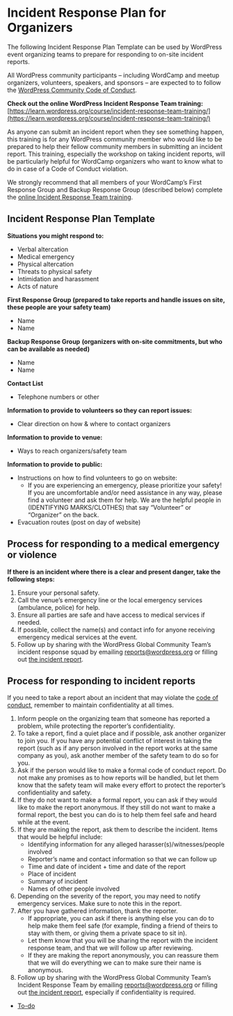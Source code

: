 # Incident Response Plan for Organizers

The following Incident Response Plan Template can be used by WordPress event organizing teams to prepare for responding to on-site incident reports.

All WordPress community participants – including WordCamp and meetup organizers, volunteers, speakers, and sponsors – are expected to to follow the [WordPress Community Code of Conduct](https://make.wordpress.org/handbook/community-code-of-conduct/).

**Check out the online WordPress Incident Response Team training:** [https://learn.wordpress.org/course/incident-response-team-training/](https://learn.wordpress.org/course/incident-response-team-training/)

As anyone can submit an incident report when they see something happen, this training is for any WordPress community member who would like to be prepared to help their fellow community members in submitting an incident report. This training, especially the workshop on taking incident reports, will be particularly helpful for WordCamp organizers who want to know what to do in case of a Code of Conduct violation.

We strongly recommend that all members of your WordCamp’s First Response Group and Backup Response Group (described below) complete the [online Incident Response Team training](https://learn.wordpress.org/course/incident-response-team-tra).

## Incident Response Plan Template

**Situations you might respond to:**

*   Verbal altercation
*   Medical emergency
*   Physical altercation
*   Threats to physical safety
*   Intimidation and harassment
*   Acts of nature

**First Response Group (prepared to take reports and handle issues on site, these people are your safety team)**

*   Name
*   Name

**Backup Response Group** **(organizers with on-site commitments, but who can be available as needed)**

*   Name
*   Name

**Contact List**

*   Telephone numbers or other

**Information to provide to volunteers so they can report issues:**

*   Clear direction on how & where to contact organizers

**Information to provide to venue:**

*   Ways to reach organizers/safety team

**Information to provide to public:**

*   Instructions on how to find volunteers to go on website:
    *   If you are experiencing an emergency, please prioritize your safety! If you are uncomfortable and/or need assistance in any way, please find a volunteer and ask them for help. We are the helpful people in (IDENTIFYING MARKS/CLOTHES) that say “Volunteer” or “Organizer” on the back. 
*   Evacuation routes (post on day of website)

## Process for responding to a medical emergency or violence

**If there is an incident where there is a clear and present danger, take the following steps:** 

1.  Ensure your personal safety.
2.  Call the venue’s emergency line or the local emergency services (ambulance, police) for help.
3.  Ensure all parties are safe and have access to medical services if needed.
4.  If possible, collect the name(s) and contact info for anyone receiving emergency medical services at the event.
5.  Follow up by sharing with the WordPress Global Community Team’s incident response squad by emailing [reports@wordpress.org](mailto:reports@wordpress.org) or filling out [the incident report](https://central.wordcamp.org/incident-report/).

## Process for responding to incident reports

If you need to take a report about an incident that may violate the [code of conduct](https://make.wordpress.org/handbook/community-code-of-conduct/), remember to maintain confidentiality at all times.

1.  Inform people on the organizing team that someone has reported a problem, while protecting the reporter’s confidentiality. 
2.  To take a report, find a quiet place and if possible, ask another organizer to join you. If you have any potential conflict of interest in taking the report (such as if any person involved in the report works at the same company as you), ask another member of the safety team to do so for you. 
3.  Ask if the person would like to make a formal code of conduct report. Do not make any promises as to how reports will be handled, but let them know that the safety team will make every effort to protect the reporter’s confidentiality and safety.
4.  If they do not want to make a formal report, you can ask if they would like to make the report anonymous. If they still do not want to make a formal report, the best you can do is to help them feel safe and heard while at the event.
5.  If they are making the report, ask them to describe the incident. Items that would be helpful include:
    *   Identifying information for any alleged harasser(s)/witnesses/people involved
    *   Reporter’s name and contact information so that we can follow up
    *   Time and date of incident + time and date of the report
    *   Place of incident
    *   Summary of incident
    *   Names of other people involved
6.  Depending on the severity of the report, you may need to notify emergency services. Make sure to note this in the report.
7.  After you have gathered information, thank the reporter.
    *   If appropriate, you can ask if there is anything else you can do to help make them feel safe (for example, finding a friend of theirs to stay with them, or giving them a private space to sit in). 
    *   Let them know that you will be sharing the report with the incident response team, and that we will follow up after reviewing. 
    *   If they are making the report anonymously, you can reassure them that we will do everything we can to make sure their name is anonymous. 
8.  Follow up by sharing with the WordPress Global Community Team’s Incident Response Team by emailing [reports@wordpress.org](reports@wordpress.org) or filling out [the incident report](https://central.wordcamp.org/incident-report/), especially if confidentiality is required.

*   [To-do](# "To-do")
